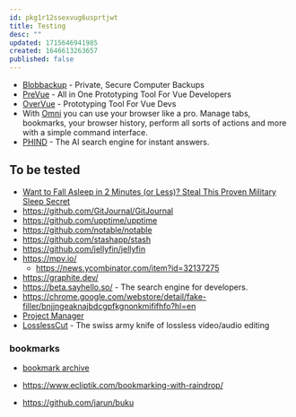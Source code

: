```yaml
---
id: pkg1r12ssexvug6usprtjwt
title: Testing
desc: ""
updated: 1715646941985
created: 1646613263657
published: false
---
```


- [Blobbackup](https://blobbackup.com/) - Private, Secure Computer Backups
- [PreVue](https://github.com/open-source-labs/PreVue) - All in One Prototyping Tool For Vue Developers
- [OverVue](https://github.com/open-source-labs/OverVue) - Prototyping Tool For Vue Devs
- With [Omni](https://github.com/alyssaxuu/omni) you can use your browser like a pro. Manage tabs, bookmarks, your browser history, perform all sorts of actions and more with a simple command interface.
- [PHIND](https://phind.com/) - The AI search engine for instant answers.

## To be tested

- [Want to Fall Asleep in 2 Minutes (or Less)? Steal This Proven Military Sleep Secret](https://betterhumans.pub/how-to-fall-asleep-in-2-minutes-the-military-sleep-method-aafb39abf641)
- https://github.com/GitJournal/GitJournal
- https://github.com/upptime/upptime
- https://github.com/notable/notable
- https://github.com/stashapp/stash
- https://github.com/jellyfin/jellyfin
- https://mpv.io/
  - https://news.ycombinator.com/item?id=32137275
- https://graphite.dev/
- https://beta.sayhello.so/ - The search engine for developers.
- https://chrome.google.com/webstore/detail/fake-filler/bnjjngeaknajbdcgpfkgnonkmififhfo?hl=en
- [Project Manager](https://github.com/alefragnani/vscode-project-manager)
- [LosslessCut](https://github.com/mifi/lossless-cut) - The swiss army knife of lossless video/audio editing

### bookmarks

- [bookmark archive](https://github.com/ArchiveBox/ArchiveBox/wiki/Usage#Import-list-of-links-from-browser-history)

- https://www.ecliptik.com/bookmarking-with-raindrop/
- https://github.com/jarun/buku
